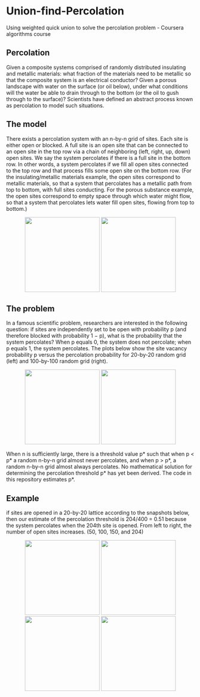 # Union-find-Percolation
Using weighted quick union to solve the percolation problem - Coursera algorithms course

## Percolation
Given a composite systems comprised of randomly distributed insulating and metallic materials: what fraction of the materials need to be metallic so that the composite system is an electrical conductor? Given a porous landscape with water on the surface (or oil below), under what conditions will the water be able to drain through to the bottom (or the oil to gush through to the surface)? Scientists have defined an abstract process known as percolation to model such situations.

## The model
There exists a percolation system with an n-by-n grid of sites. Each site is either open or blocked. A full site is an open site that can be connected to an open site in the top row via a chain of neighboring (left, right, up, down) open sites. We say the system percolates if there is a full site in the bottom row. In other words, a system percolates if we fill all open sites connected to the top row and that process fills some open site on the bottom row. (For the insulating/metallic materials example, the open sites correspond to metallic materials, so that a system that percolates has a metallic path from top to bottom, with full sites conducting. For the porous substance example, the open sites correspond to empty space through which water might flow, so that a system that percolates lets water fill open sites, flowing from top to bottom.)

<p align="center">
<img src=https://coursera.cs.princeton.edu/algs4/assignments/percolation/percolates-yes.png width="200" height="200"/>
<img src=https://coursera.cs.princeton.edu/algs4/assignments/percolation/percolates-no.png width="200" height="200"/>
</p>

## The problem 
In a famous scientific problem, researchers are interested in the following question: if sites are independently set to be open with probability p (and therefore blocked with probability 1 − p), what is the probability that the system percolates? When p equals 0, the system does not percolate; when p equals 1, the system percolates. The plots below show the site vacancy probability p versus the percolation probability for 20-by-20 random grid (left) and 100-by-100 random grid (right).
<p align="center">
<img src=https://coursera.cs.princeton.edu/algs4/assignments/percolation/percolation-threshold20.png width="200" height="200"/>          
<img src=https://coursera.cs.princeton.edu/algs4/assignments/percolation/percolation-threshold100.png width="200" height="200"/>    
</p>

When n is sufficiently large, there is a threshold value p* such that when p < p* a random n-by-n grid almost never percolates, and when p > p*, a random n-by-n grid almost always percolates. No mathematical solution for determining the percolation threshold p* has yet been derived. The code in this repository estimates p*.

## Example
if sites are opened in a 20-by-20 lattice according to the snapshots below, then our estimate of the percolation threshold is 204/400 = 0.51 because the system percolates when the 204th site is opened.
From left to right, the number of open sites increases. (50, 100, 150, and 204)
<p align="center">
<img src=https://coursera.cs.princeton.edu/algs4/assignments/percolation/percolation-50.png width="200" height="200"/>          
<img src=https://coursera.cs.princeton.edu/algs4/assignments/percolation/percolation-100.png width="200" height="200"/>    
<img src=https://coursera.cs.princeton.edu/algs4/assignments/percolation/percolation-150.png width="200" height="200"/>          
<img src=https://coursera.cs.princeton.edu/algs4/assignments/percolation/percolation-204.png width="200" height="200"/>
</p>
